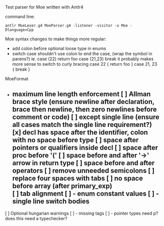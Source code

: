 Test parser for Moe written with Antlr4

command line:
```
antlr MoeLexer.g4 MoeParser.g4 -listener -visitor -o Moe -Dlanguage=Cpp 
```

Moe syntax changes to make things more regular:
 - add colon before optional loose type in enums
 - switch case shouldn't use colon to end the case, (wrap the symbol in parens?)
 		ie. case (22) return foo
 			case (21,23) break
 		it probably makes more sense to switch to curly bracing
 			case 22 	{ return foo }
 			case 21, 23 { break }





MoeFormat
- maximum line length enforcement
[ ] Allman brace style (ensure newline after declaration, brace then newline, then zero newlines before comment or code) 
[ ] 	except single line (ensure all cases match the single line requirement?)
[x] decl has space after the identifier, colon with no space before type
[ ] space after pointers or qualifiers inside decl
[ ] space after proc before '('
[ ] space before and after '->' arrow in return type
[ ] space before and after operators 
[ ] remove unneeded semicolons
[ ] replace four spaces with tabs
[ ] no space before array (after primary_exp)                   
[ ] tab alignment
[ ]	- enum constant values
[ ] - single line switch bodies 
	- 
[ ] Optional hungarian warnings
[ ]	- missing tags
[ ]	- pointer types need p? does this need a typechecker?
